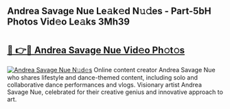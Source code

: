 ## Andrea Savage Nue Le𝚊k𝚎d N𝚞𝚍es - Part-5bH Photos Vid𝚎o Le𝚊ks 3Mh39

# <h2><a href="http://fb3reli.evod.top/?m=Andrea+Savage+Nue">🔗 👉🔴 Andrea Savage Nue Vid𝚎o Ph𝚘t𝚘s</a></h2>

[![Andrea Savage Nue N𝚞d𝚎s](https://i.imgur.com/8V9OHl7.gif)](http://fb3reli.evod.top/?m=Andrea+Savage+Nue)
Online content creator Andrea Savage Nue who shares lifestyle and dance-themed content, including solo and collaborative dance performances and vlogs. Visionary artist Andrea Savage Nue, celebrated for their creative genius and innovative approach to art. 
